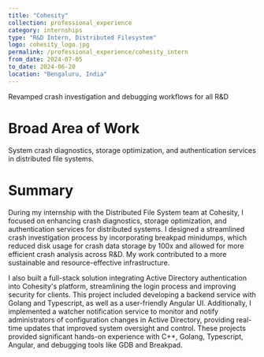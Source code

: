```yaml
---
title: "Cohesity"
collection: professional_experience
category: internships
type: "R&D Intern, Distributed Filesystem"
logo: cohesity_logo.jpg
permalink: /professional_experience/cohesity_intern
from_date: 2024-07-05
to_date: 2024-06-20
location: "Bengaluru, India"
---
```

Revamped crash investigation and debugging workflows for all R&D

Broad Area of Work
===
System crash diagnostics, storage optimization, and authentication services in distributed file systems.

Summary
===
During my internship with the Distributed File System team at Cohesity, I focused on enhancing crash diagnostics, storage optimization, and authentication services for distributed systems. I designed a streamlined crash investigation process by incorporating breakpad minidumps, which reduced disk usage for crash data storage by 100x and allowed for more efficient crash analysis across R&D. My work contributed to a more sustainable and resource-effective infrastructure.

I also built a full-stack solution integrating Active Directory authentication into Cohesity's platform, streamlining the login process and improving security for clients. This project included developing a backend service with Golang and Typescript, as well as a user-friendly Angular UI. Additionally, I implemented a watcher notification service to monitor and notify administrators of configuration changes in Active Directory, providing real-time updates that improved system oversight and control. These projects provided significant hands-on experience with C++, Golang, Typescript, Angular, and debugging tools like GDB and Breakpad.
